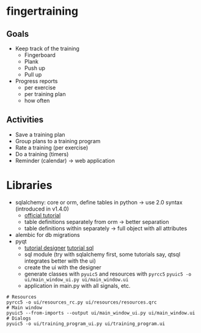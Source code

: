 # fingertraining

## Goals

* Keep track of the training
  * Fingerboard
  * Plank
  * Push up
  * Pull up
* Progress reports
  * per exercise
  * per training plan
  * how often

## Activities

* Save a training plan
* Group plans to a training program
* Rate a training (per exercise)
* Do a training (timers)
* Reminder (calendar) -> web application

# Libraries

* sqlalchemy: core or orm, define tables in python -> use 2.0 syntax (introduced in v1.4.0)
  * [official tutorial](https://docs.sqlalchemy.org/en/14/tutorial/)
  * table definitions separately from orm -> better separation
  * table definitions within separately -> full object with all attributes
* alembic for db migrations
* pyqt
  * [tutorial designer](https://realpython.com/qt-designer-python/) [tutorial sql](https://realpython.com/python-pyqt-database/)
  * sql module (try with sqlalchemy first, some tutorials say, qtsql integrates better with the ui)
  * create the ui with the designer
  * generate classes with ``pyuic5`` and resources with ``pyrcc5`` ``pyuic5 -o ui/main_window_ui.py ui/main_window.ui``
  * application in main.py with all signals, etc.
  
```
# Resources
pyrcc5 -o ui/resources_rc.py ui/resources/resources.qrc
# Main window
pyuic5 --from-imports --output ui/main_window_ui.py ui/main_window.ui
# Dialogs
pyuic5 -o ui/training_program_ui.py ui/training_program.ui
```